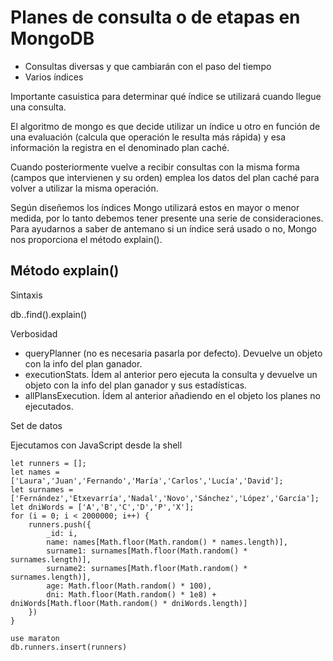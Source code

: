 # Planes de consulta o de etapas en MongoDB

- Consultas diversas y que cambiarán con el paso del tiempo
- Varios índices

Importante casuistica para determinar qué índice se utilizará cuando llegue una consulta.

El algoritmo de mongo es que decide utilizar un índice u otro en función de una evaluación
(calcula que operación le resulta más rápida) y esa información la registra en el denominado
plan caché.

Cuando posteriormente vuelve a recibir consultas con la misma forma (campos que intervienen y su orden)
emplea los datos del plan caché para volver a utilizar la misma operación.

Según diseñemos los índices Mongo utilizará estos en mayor o menor medida, por lo tanto debemos tener
presente una serie de consideraciones. Para ayudarnos a saber de antemano si un índice será usado o
no, Mongo nos proporciona el método explain().

## Método explain()

Sintaxis

db.<coleccion>.find(<forma-consulta>).explain(<modo-verbosidad>)

Verbosidad

- queryPlanner (no es necesaria pasarla por defecto). Devuelve un objeto con la info del plan ganador.
- executionStats. Ídem al anterior pero ejecuta la consulta y devuelve un objeto con la info del plan ganador y sus estadísticas.
- allPlansExecution. Ídem al anterior añadiendo en el objeto los planes no ejecutados.

Set de datos

Ejecutamos con JavaScript desde la shell

```
let runners = [];
let names = ['Laura','Juan','Fernando','María','Carlos','Lucía','David'];
let surnames = ['Fernández','Etxevarría','Nadal','Novo','Sánchez','López','García'];
let dniWords = ['A','B','C','D','P','X'];
for (i = 0; i < 2000000; i++) {
    runners.push({
        _id: i,
        name: names[Math.floor(Math.random() * names.length)],
        surname1: surnames[Math.floor(Math.random() * surnames.length)],
        surname2: surnames[Math.floor(Math.random() * surnames.length)],
        age: Math.floor(Math.random() * 100),
        dni: Math.floor(Math.random() * 1e8) + dniWords[Math.floor(Math.random() * dniWords.length)]
    })
}

use maraton
db.runners.insert(runners)
```